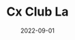 ---
title: "Cx Club La"
date: 2022-09-01
description: A web3.0 BBS
weight: 1
link: https://onlybuilders.vercel.app/
repo: https://onlybuilders.vercel.app/
icon: 👾
---